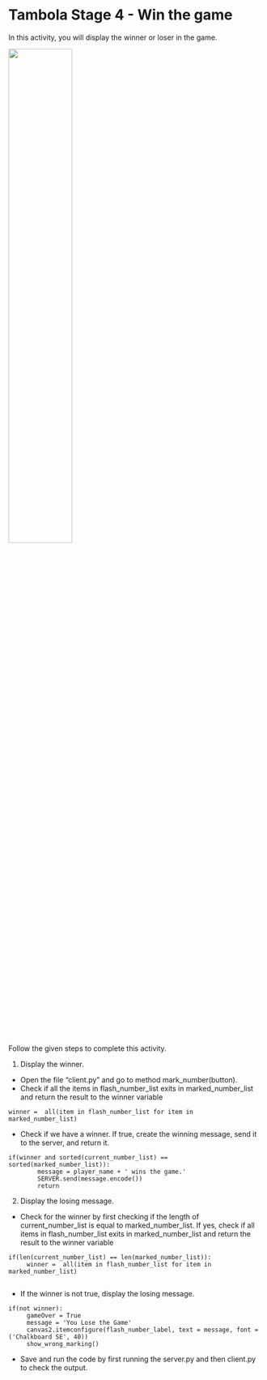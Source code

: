 Tambola Stage 4 - Win the game
======================
In this activity, you will display the winner or loser in the game.

<img src= "https://s3.amazonaws.com/media-p.slid.es/uploads/1525744/images/8813171/prjct.png" width = "50%" height = "auto">

Follow the given steps to complete this activity.

1. Display the winner.
* Open the file “client.py” and go to method mark_number(button).
* Check if all the items in flash_number_list exits in marked_number_list and return the result to the winner variable


```
winner =  all(item in flash_number_list for item in marked_number_list)
```
* Check if we have a winner. If true, create the winning message, send it to the server, and return it.




```
if(winner and sorted(current_number_list) == sorted(marked_number_list)):
        message = player_name + ' wins the game.'
        SERVER.send(message.encode())
        return
```


2. Display the losing message.
* Check for the winner by first checking if the length of current_number_list is equal to marked_number_list. If yes, check if all items in flash_number_list exits in marked_number_list and return the result to the winner variable


```
if(len(current_number_list) == len(marked_number_list)):
     winner =  all(item in flash_number_list for item in marked_number_list)


```
* If the winner is not true, display the losing message. 
```
if(not winner):
     gameOver = True
     message = 'You Lose the Game'
     canvas2.itemconfigure(flash_number_label, text = message, font = ('Chalkboard SE', 40))
     show_wrong_marking()
```


* Save and run the code by first running the server.py and then client.py to check the output.
